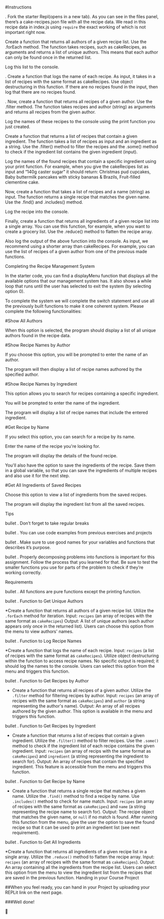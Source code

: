 #Instructions


. Fork the starter Repl(opens in a new tab). As you can see in the files panel, there’s a cake-recipes.json file with all the recipe data. We read in this recipe data in index.js using `require` the exact working of which is not important right now.


Create a function that returns all authors of a given recipe list. Use the .forEach method. The function takes recipes, such as cakeRecipes, as arguments and returns a list of unique authors. This means that each author can only be found once in the returned list. 


Log this list to the console.


. Create a function that logs the name of each recipe. As input, it takes in a list of recipes with the same format as cakeRecipes. Use object destructuring in this function. If there are no recipes found in the input, then log that there are no recipes found.


. Now, create a function that returns all recipes of a given author. Use the .filter method. The function takes recipes and author (string) as arguments and returns all recipes from the given author. 


Log the names of these recipes to the console using the print function you just created.


Create a function that returns a list of recipes that contain a given ingredient. The function takes a list of recipes as input and an ingredient as a string. Use the .filter() method to filter the recipes and the .some() method to check if the ingredient list contains the given ingredient (input). 


Log the names of the found recipes that contain a specific ingredient using your print function. For example, when you give the cakeRecipes list as input and “140g caster sugar” it should return: Christmas pud cupcakes, Baby buttermilk pancakes with sticky bananas & Brazils, Fruit-filled clementine cake.


Now, create a function that takes a list of recipes and a name (string) as input. The function returns a single recipe that matches the given name. Use the .find() and .includes() method. 


Log the recipe into the console.


Finally, create a function that returns all ingredients of a given recipe list into a single array. You can use this function, for example, when you want to create a grocery list. Use the .reduce() method to flatten the recipe array. 


Also log the output of the above function into the console. As input, we recommend using a shorter array than cakeRecipes. For example, you can use the list of recipes of a given author from one of the previous made functions.

Completing the Recipe Management System

In the starter code, you can find a displayMenu function that displays all the available options that our management system has. It also shows a while loop that runs until the user has selected to exit the system (by selecting option 0).

To complete the system we will complete the switch statement and use all the previously built functions to make it one coherent system. Please complete the following functionalities:




#Show All Authors

When this option is selected, the program should display a list of all unique authors found in the recipe data.




#Show Recipe Names by Author

If you choose this option, you will be prompted to enter the name of an author.

The program will then display a list of recipe names authored by the specified author.





#Show Recipe Names by Ingredient

This option allows you to search for recipes containing a specific ingredient.

You will be prompted to enter the name of the ingredient.

The program will display a list of recipe names that include the entered ingredient.






#Get Recipe by Name

If you select this option, you can search for a recipe by its name.

Enter the name of the recipe you're looking for.

The program will display the details of the found recipe.

You'll also have the option to save the ingredients of the recipe. Save them in a global variable, so that you can save the ingredients of multiple recipes and also use it for the next step. 




#Get All Ingredients of Saved Recipes

Choose this option to view a list of ingredients from the saved recipes.

The program will display the ingredient list from all the saved recipes.

Tips


bullet 
. Don’t forget to take regular breaks


bullet
. You can use code examples from previous exercises and projects


bullet
. Make sure to use good names for your variables and functions that describes it’s purpose.


bullet
. Properly decomposing problems into functions is important for this assignment. Follow the process that you learned for that. Be sure to test the smaller functions you use for parts of the problem to check if they’re working correctly.

Requirements


bullet
. All functions are pure functions except the printing function.


bullet
. Function to Get Unique Authors

*Create a function that returns all authors of a given recipe list.
Utilize the `.forEach` method for iteration.
Input: `recipes` (an array of recipes with the same format as `cakeRecipes`)
Output: A list of unique authors (each author appears only once in the returned list).
Users can choose this option from the menu to view authors' names.

bullet
. Function to Log Recipe Names

*Create a function that logs the name of each recipe.
Input: `recipes` (a list of recipes with the same format as `cakeRecipes`).
Utilize object destructuring within the function to access recipe names.
No specific output is required; it should log the names to the console.
Users can select this option from the menu and triggers this function.

bullet
. Function to Get Recipes by Author

* Create a function that returns all recipes of a given author.
Utilize the `.filter` method for filtering recipes by author.
Input: `recipes` (an array of recipes with the same format as `cakeRecipes`) and `author` (a string representing the author's name).
Output: An array of all recipes authored by the given author.
This option is available in the menu and triggers this function.

bullet
. Function to Get Recipes by Ingredient

* Create a function that returns a list of recipes that contain a given ingredient.
Utilize the `.filter()` method to filter recipes.
Use the `.some()` method to check if the ingredient list of each recipe contains the given ingredient.
Input: `recipes` (an array of recips with the same format as `cakeRecipes`) and `ingredient` (a string representing the ingredient to search for).
Output: An array of recipes that contain the specified ingredient.
This feature is accessible from the menu and triggers this function.

bullet
. Function to Get Recipe by Name

* Create a function that returns a single recipe that matches a given name.
Utilize the `.find()` method to find a recipe by name.
Use `.includes()` method to check for name match.
Input: `recipes` (an array of recipes with the same format as `cakeRecipes`) and `name` (a string representing the recipe name to search for).
Output: The recipe object that matches the given name, or `null` if no match is found.
After running this function from the menu, give the user the option to save the found recipe so that it can be used to print an ingredient list (see next requirement).

bullet
. Function to Get All Ingredients

*Create a function that returns all ingredients of a given recipe list in a single array.
Utilize the `.reduce()` method to flatten the recipe array.
Input: `recipes` (an array of recipes with the same format as `cakeRecipes`).
Output: An array containing all the ingredients from the recipe list.
Users can select this option from the menu to view the ingredient list from the recipes that are saved in the previous function.
Handing in your Course Project

##When you feel ready, you can hand in your Project by uploading your REPLit link on the next page. 

###Well done!

🎉 


